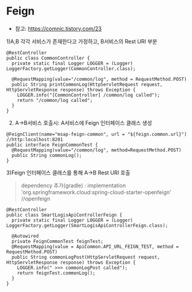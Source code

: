 # Feign 

- 참고: https://comnic.tistory.com/23

1)A,B 각각 서비스가 존재한다고 가정하고, B서비스의 Rest URI 부분
```
@RestController
public class CommonController {
  private static final Logger LOGGER = (Logger) LoggerFactory.getLogger(CommonController.class);
  
  @RequestMapping(value="/common/log", method = RequestMethod.POST)
  public String printCommonLog(HttpServletRequest request, HttpServletResponse response) throws Exception {
    LOGGER.info("[CommonController] /common/log called");
    return "/common/log called";
  }
}
```

2) A→B서비스 호출시: A서비스에 Feign 인터페이스 클래스 생성
```
@FeignClient(name="msap-feign-common", url = "${feign.common.url}") //http:localhost:8201
public interface FeignCommonTest {
  @RequestMapping(value="/common/log", method=RequestMethod.POST)
  public String commonLog();
}
```

3)Feign 인터페이스 클래스를 통해 A→B Rest URI 호출
 > dependency 추가(gradle) : implementation 'org.springframework.cloud:spring-cloud-starter-openfeign' //openfeign
```
@RestController
public class SmartLogisApiControllerFeign {
  private static final Logger LOGGER = (Logger) LoggerFactory.getLogger(SmartLogisApiControllerFeign.class);

  @Autowired
  private FeignCommonTest feignTest;
  @RequestMapping(value = ApiCommon.API_URL_FEIGN_TEST, method = RequestMethod.POST)
  public String commonLogPost(HttpServletRequest request, HttpServletResponse response) throws Exception {
    LOGGER.info(" >>> commonLogPost called");
    return feignTest.commonLog();
  }
}
```

